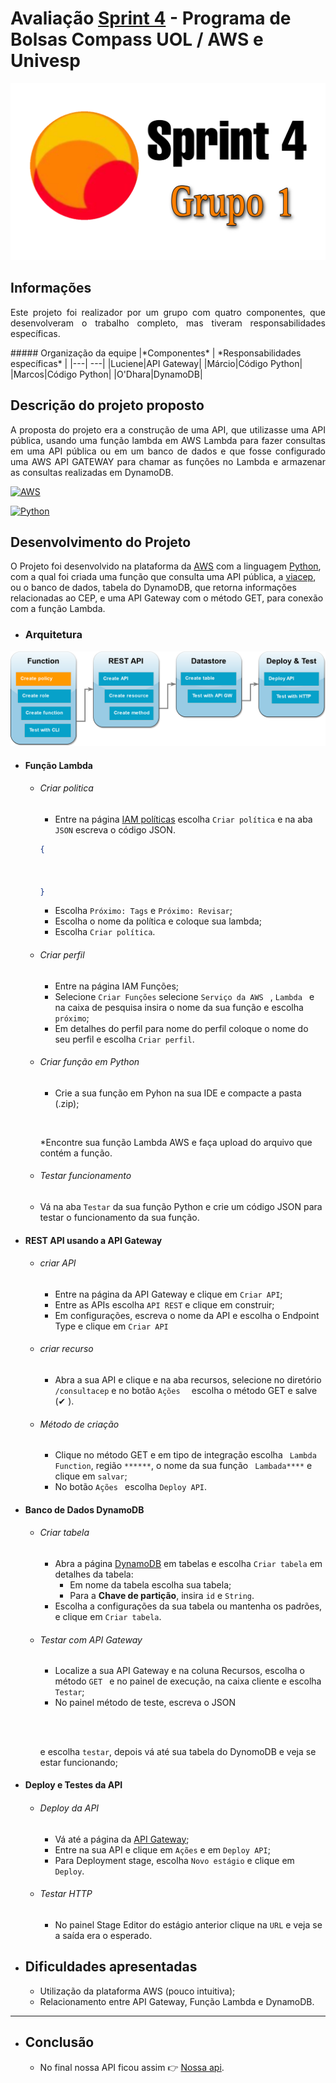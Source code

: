 # Avaliação [Sprint 4](https://github.com/Compass-pb-aws-2023-Univesp/sprint-4-pb-aws-univesp) - Programa de Bolsas Compass UOL / AWS e Univesp 

![](readme-images/logo1.png)

## Informações
<p align ="justify">Este projeto foi realizador por um grupo com quatro componentes, que desenvolveram o trabalho completo, mas tiveram responsabilidades específicas.</p>
##### Organização da equipe
|*Componentes* | *Responsabilidades específicas* |
|---|  ---|
|Luciene|API Gateway|
|Márcio|Código Python|
|Marcos|Código Python|
|O'Dhara|DynamoDB|


## Descrição do projeto proposto
<p align ="justify"> A proposta do projeto era a construção de uma API, que utilizasse uma API pública, usando uma função lambda em AWS Lambda para fazer consultas em uma API pública ou em um banco de dados e que fosse configurado uma AWS API GATEWAY para chamar as funções no Lambda e armazenar as consultas realizadas em DynamoDB.</p>


[![AWS](https://img.shields.io/badge/AWS-%23FF9900.svg?style=for-the-badge&logo=amazon-aws&logoColor=white)](https://aws.amazon.com/)



[![Python](https://img.shields.io/badge/python-3670A0?style=for-the-badge&black&logo=python&logoColor=ffdd54&)](https://www.python.org/)

   
  

## Desenvolvimento do Projeto
O Projeto foi desenvolvido na plataforma da [AWS](https://aws.amazon.com/) com a linguagem [Python](https://www.python.org/), com a qual foi criada uma função que consulta uma API pública, a [viacep]('https://viacep.com.br/ws/{cep}/json/), ou o banco de dados, tabela do DynamoDB, que retorna informações relacionadas ao CEP, e uma API Gateway com o método GET, para conexão com a função Lambda.
  
- ### Arquitetura 
![](readme-images/arquitetura.png)

- #### Função Lambda
    * ###### Criar politica
      * Entre na página [IAM políticas](https://aws.amazon.com/pt/iam/?nc2=type_a) escolha ```Criar política``` e na aba ```JSON``` escreva o código JSON.

      ```json
      {



      }
      ```
      * Escolha ```Próximo: Tags``` e ```Próximo: Revisar```; 
      * Escolha o nome da política e coloque sua lambda;
      * Escolha ```Criar política```.
    * ###### Criar perfil
        * Entre na página IAM Funções;
        * Selecione ```Criar Funções``` selecione ```Serviço da AWS ``` , ```Lambda ``` e na caixa de pesquisa insira o nome da sua função e escolha ```próximo```;
        * Em detalhes do perfil para nome do perfil coloque o nome do seu perfil e escolha ```Criar perfil```.

    * ###### Criar função em Python
        * Crie a sua função em Pyhon na sua IDE e compacte a pasta (.zip);
        ```python
        
        
        
        ```
        *Encontre sua função Lambda AWS e faça upload do arquivo que contém a função.
    * ###### Testar funcionamento
    * Vá na aba ```Testar``` da sua função Python e crie um código JSON para testar o funcionamento da sua função.


 - #### REST API usando a API Gateway
    * ###### criar API
        * Entre na página da API Gateway e clique em ```Criar API```;
        * Entre as APIs escolha ```API REST``` e clique em construir; 
        * Em configurações, escreva o nome da API e escolha o Endpoint Type e clique em ```Criar API``` 

    * ###### criar recurso
        * Abra a sua API e clique e na aba recursos, selecione no diretório ```/consultacep``` e no botão ```Ações  ```  escolha o método GET e salve (✔ ).
     
    * ###### Método de criação
        * Clique no método GET e em tipo de integração escolha ``` Lambda Function```, região ```******```, o nome da sua função ``` Lambada****``` e clique em ```salvar```;
        * No botão ```Ações ``` escolha ```Deploy API```.

- #### Banco de Dados DynamoDB
    * ###### Criar tabela 
        * Abra a página [DynamoDB](https://aws.amazon.com/pt/dynamodb/) em tabelas e escolha ```Criar tabela``` em detalhes da tabela:
            * Em nome da tabela escolha sua tabela;
            * Para a  **Chave de partição**, insira  ```id``` e ```String```.
        * Escolha a configurações da sua tabela ou mantenha os padrões, e clique em ```Criar tabela```.

    * ###### Testar com API Gateway
        * Localize a sua API Gateway e na coluna Recursos, escolha o método ```GET ``` e no painel de execução, na caixa cliente e escolha ```Testar```;
        * No painel método de teste, escreva o JSON 
        ```json
        
        
        
        
        ```
        e escolha ```testar```, depois vá até sua tabela do DynomoDB e veja se estar funcionando;
        
              
               
- #### Deploy e Testes da API
    * ###### Deploy da API
        * Vá até a página da [API Gateway](https://aws.amazon.com/pt/api-gateway/);
        * Entre na sua API e clique em ```Ações``` e em ```Deploy API```;
        * Para Deployment stage,  escolha  ```Novo estágio``` e clique em ```Deploy```.

    * ###### Testar HTTP
        * No painel Stage Editor do estágio anterior clique na ```URL``` e veja se a saída era o esperado.

- ## Dificuldades apresentadas
    * Utilização da plataforma AWS (pouco intuitiva);
    * Relacionamento entre API Gateway, Função Lambda e DynamoDB.

---
- ## Conclusão
    * No final nossa API ficou assim 👉 [Nossa api]().